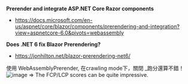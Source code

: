**Prerender and integrate ASP.NET Core Razor components**
* https://docs.microsoft.com/en-us/aspnet/core/blazor/components/prerendering-and-integration?view=aspnetcore-6.0&pivots=webassembly

**Does .NET 6 fix Blazor Prerendering?**
* https://jonhilton.net/blazor-prerendering-net6/

使用 WebAssemblyPrerender, 在crawling mode下，關閉 _<script src="_framework/blazor.webassembly.js"></script>跑分還算不錯！
![image](https://user-images.githubusercontent.com/43414651/146706101-2f3d6b93-4645-4224-ad46-2b7b347d2fbb.png)
=> The FCP/LCP scores can be quite impressive.

